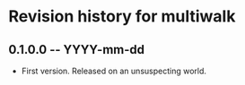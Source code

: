# Revision history for multiwalk

## 0.1.0.0 -- YYYY-mm-dd

* First version. Released on an unsuspecting world.
